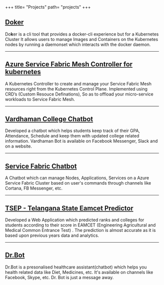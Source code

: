 +++
title= "Projects"
path= "projects"
+++

## [Do**k**er](https://github.com/Pothulapati/doker)
Do**k**er is a cli tool that provides a docker-cli experience but for a Kubernetes Cluster
It allows users to manage Images and Containers on the Kubernetes nodes by running a daemonset which interacts with the docker daemon.

---
## [Azure Service Fabric Mesh Controller for kubernetes](https://github.com/Pothulapati/SFMesh-Controller)
A Kubernetes Controller to create and manage your Service Fabric Mesh resources right from the Kubernetes
Control Plane.
Implemented using CRD’s (Custom Resouce Definations), So as to offload your micro-service workloads to Service Fabric Mesh.

---
## [Vardhaman College Chatbot](https://github.com/utorai/vardhamanbot)
Developed a chatbot which helps students keep track of their GPA, Attendance, Schedule and keep them with updated college related information.
Vardhaman Bot is available on Facebook Messenger, Slack and on a website.

---
## [Service Fabric Chatbot](https://github.com/Pothulapati/SfBot)
A Chatbot which can manage Nodes, Applications, Services on a Azure Service Fabric Cluster based on user's commands through channels like Cortana, FB Messenger, etc.

---
## [TSEP - Telangana State Eamcet Predictor](https://github.com/Pothulapati/Tsep)
Developed a Web Application which predicted ranks and colleges for students according to their score in EAMCET (Engineering Agricultural and Medical Common Entrance Test) .
The prediction is almost accurate as it is based upon previous years data and analytics.

---
## [Dr.Bot](https://www.facebook.com/dr.botAlpha/)
Dr.Bot is a presonalised healthcare assistant(chatbot) which helps you health related data like Diet, Medicines, etc. It's available on channels like Facebook, Skype, etc. Dr. Bot is just a message away.